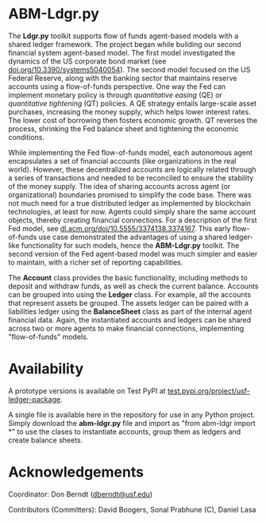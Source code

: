 # ABM-Ldgr.py

The <b>Ldgr.py</b> toolkit supports flow of funds agent-based models with a shared ledger framework. The project began while building our second financial system agent-based model. The first model investigated the dynamics of the US corporate bond market (see <a href="https://doi.org/10.3390/systems5040054">doi.org/10.3390/systems5040054</a>). The second model focused on the US Federal Reserve, along with the banking sector that maintains reserve accounts using a flow-of-funds perspective. One way the Fed can implement monetary policy is through <i>quantitative easing</i> (QE) or <i>quantitative tightening</i> (QT) policies. A QE strategy entails large-scale asset purchases, increasing the money supply, which helps lower interest rates. The lower cost of borrowing then fosters economic growth. QT reverses the process, shrinking the Fed balance sheet and tightening the economic conditions.

While implementing the Fed flow-of-funds model, each autonomous agent encapsulates a set of financial accounts (like organizations in the real world).  However, these decentralized accounts are logically related through a series of transactions and needed to be reconciled to ensure the stability of the money supply. The idea of sharing accounts across agent (or organizational) boundaries promised to simplify the code base.  There was not much need for a true distributed ledger as implemented by blockchain technologies, at least for now. Agents could simply share the same account objects, thereby creating financial connections. For a description of the first Fed model, see <a href="https://dl.acm.org/doi/10.5555/3374138.3374167">dl.acm.org/doi/10.5555/3374138.3374167</a>. This early flow-of-funds use case demonstrated the advantages of using a shared ledger-like functionality for such models, hence the <b>ABM-Ldgr.py</b> toolkit. The second version of the Fed agent-based model was much simpler and easier to maintain, with a richer set of reporting capabilities.

The <b>Account</b> class provides the basic functionality, including methods to deposit and withdraw funds, as well as check the current balance. Accounts can be grouped into using the <b>Ledger</b> class. For example, all the accounts that represent assets be grouped. The assets ledger can be paired with a liabilities ledger using the <b>BalanceSheet</b> class as part of the internal agent financial data. Again, the instantiated accounts and ledgers can be shared across two or more agents to make financial connections, implementing "flow-of-funds" models.

# Availability

A prototype versions is available on Test PyPI at <a href="https://test.pypi.org/project/usf-ledger-package">test.pypi.org/project/usf-ledger-package</a>.

A single file is available here in the repository for use in any Python project.  Simply download the <b>abm-ldgr.py</b> file and import as "from abm-ldgr import *" to use the clases to instantiate accounts, group them as ledgers and create balance sheets.

# Acknowledgements

Coordinator: Don Berndt (<a href="mailto:dberndt@usf.edu">dberndt@usf.edu</a>)

Contributors (Committers): David Boogers, Sonal Prabhune (C), Daniel Lasa

